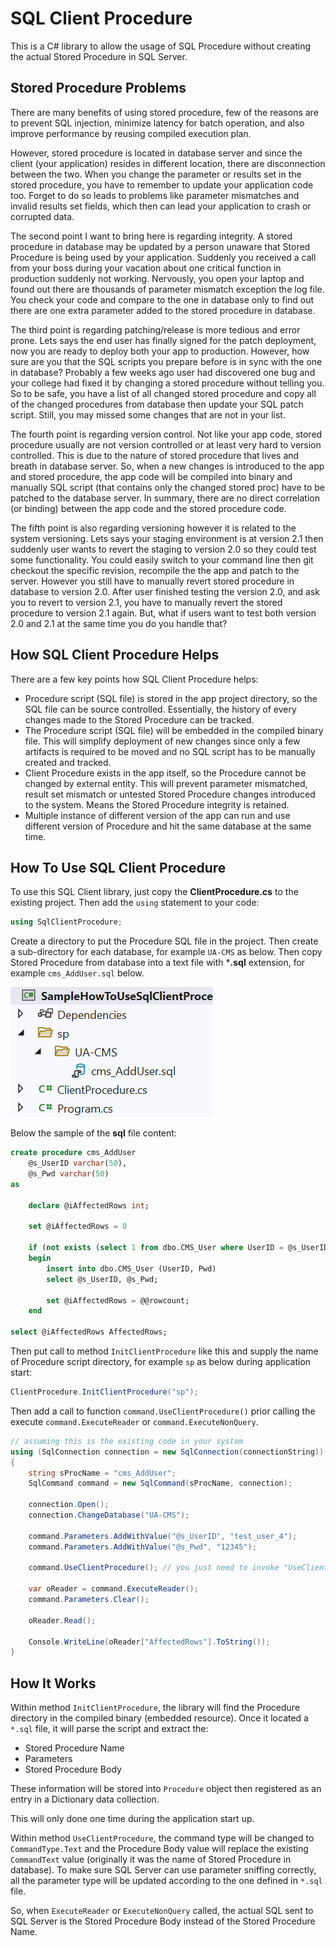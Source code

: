 # SQL Client Procedure

This is a C# library to allow the usage of SQL Procedure without creating the actual Stored Procedure in SQL Server.

## Stored Procedure Problems

There are many benefits of using stored procedure, few of the reasons are to prevent SQL injection, minimize latency for batch operation, and also improve performance by reusing compiled execution plan.

However, stored procedure is located in database server and since the client (your application) resides in different location, there are disconnection between the two. When you change the parameter or results set in the stored procedure, you have to remember to update your application code too. Forget to do so leads to problems like parameter mismatches and invalid results set fields, which then can lead your application to crash or corrupted data.

The second point I want to bring here is regarding integrity. A stored procedure in database may be updated by a person unaware that Stored Procedure is being used by your application. Suddenly you received a call from your boss during your vacation about one critical function in production suddenly not working. Nervously, you open your laptop and found out there are thousands of parameter mismatch exception the log file. You check your code and  compare to the one in database only to find out there are one extra parameter added to the stored procedure in database.

The third point is regarding patching/release is more tedious and error prone. Lets says the end user has finally signed for the patch deployment, now you are ready to deploy both your app to production. However, how sure are you that the SQL scripts you prepare before is in sync with the one in database? Probably a few weeks ago user had discovered one bug and your college had fixed it by changing a stored procedure without telling you. So to be safe, you have a list of all changed stored procedure and copy all of the changed procedures from database then update your SQL patch script. Still, you may missed some changes that are not in your list.

The fourth point is regarding version control. Not like your app code, stored procedure usually are not version controlled or at least very hard to version controlled. This is due to the nature of stored procedure that lives and breath in database server. So, when a new changes is introduced to the app and stored procedure, the app code will be compiled into binary and manually SQL script (that contains only the changed stored proc) have to be patched to the database server. In summary, there are no direct correlation (or binding) between the app code and the stored procedure code.

The fifth point is also regarding versioning however it is related to the system versioning. Lets says your staging environment is at version 2.1 then suddenly user wants to revert the staging to version 2.0 so they could test some functionality. You could easily switch to your command line then git checkout the specific revision, recompile the the app and patch to the server. However you still have to manually revert stored procedure in database to version 2.0. After user finished testing the version 2.0, and ask you to revert to version 2.1, you have to manually revert the stored procedure to version 2.1 again. But, what if users want to test both version 2.0 and 2.1 at the same time you do you handle that? 

## How SQL Client Procedure Helps

There are a few key points how SQL Client Procedure helps:

- Procedure script (SQL file) is stored in the app project directory, so the SQL file can be source controlled. Essentially, the history of every changes made to the Stored Procedure can be tracked.
- The Procedure script (SQL file) will be embedded in the compiled binary file. This will simplify deployment of new changes since only a few artifacts is required to be moved and no SQL script has to be manually created and tracked.
- Client Procedure exists in the app itself, so the Procedure cannot be changed by external entity. This will prevent parameter mismatched, result set mismatch or untested Stored Procedure changes introduced to the system. Means the Stored Procedure integrity is retained.
- Multiple instance of different version of the app can run and use different version of Procedure and hit the same database at the same time.

## How To Use SQL Client Procedure

To use this SQL Client library, just copy the **ClientProcedure.cs** to the existing project. Then add the ``using`` statement to your code:

```c#
using SqlClientProcedure;
```

Create a directory to put the Procedure SQL file in the project. Then create a sub-directory for each database, for example ``UA-CMS`` as below. Then copy Stored Procedure from database into a text file with ***.sql** extension, for example ``cms_AddUser.sql`` below.

![image-20220105124605674](image-20220105124605674.png)

Below the sample of the **sql** file content:

```sql
create procedure cms_AddUser
	@s_UserID varchar(50),
	@s_Pwd varchar(50)
as

	declare @iAffectedRows int;

	set @iAffectedRows = 0
	
	if (not exists (select 1 from dbo.CMS_User where UserID = @s_UserID))
	begin
		insert into dbo.CMS_User (UserID, Pwd)
		select @s_UserID, @s_Pwd;

		set @iAffectedRows = @@rowcount;
	end

select @iAffectedRows AffectedRows;
```

Then put call to method ``InitClientProcedure`` like this and supply the name of Procedure script directory, for example ``sp``  as below during application start:

```c#
ClientProcedure.InitClientProcedure("sp");
```

Then add a call to function ```command.UseClientProcedure()``` prior calling the execute ```command.ExecuteReader``` or ```command.ExecuteNonQuery```.

```c#
// assuming this is the existing code in your system
using (SqlConnection connection = new SqlConnection(connectionString))
{
    string sProcName = "cms_AddUser";
    SqlCommand command = new SqlCommand(sProcName, connection);

    connection.Open();
    connection.ChangeDatabase("UA-CMS");

    command.Parameters.AddWithValue("@s_UserID", "test_user_4");
    command.Parameters.AddWithValue("@s_Pwd", "12345");

    command.UseClientProcedure(); // you just need to invoke "UseClientStoredProcedure" extension method

    var oReader = command.ExecuteReader();
    command.Parameters.Clear();

    oReader.Read();

    Console.WriteLine(oReader["AffectedRows"].ToString());
}
```

## How It Works

Within method ``InitClientProcedure``, the library will find the Procedure directory in the compiled binary (embedded resource). Once it located a`` *.sql`` file, it will parse the script and extract the:

- Stored Procedure Name
- Parameters
- Stored Procedure Body

These information will be stored into ``Procedure`` object then registered as an entry in a Dictionary data collection.

This will only done one time during the application start up.

Within method ``UseClientProcedure``, the command type will be changed to ``CommandType.Text`` and the Procedure Body value will replace the existing ``CommandText`` value (originally it was the name of Stored Procedure in database). To make sure SQL Server can use parameter sniffing correctly, all the parameter type will be updated according to the one defined in ``*.sql`` file.

So, when ``ExecuteReader`` or ``ExecuteNonQuery`` called, the actual SQL sent to SQL Server is the Stored Procedure Body instead of the Stored Procedure Name.

